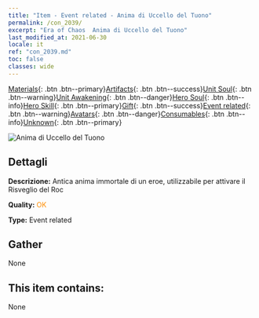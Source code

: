 ```yaml
---
title: "Item - Event related - Anima di Uccello del Tuono"
permalink: /con_2039/
excerpt: "Era of Chaos  Anima di Uccello del Tuono"
last_modified_at: 2021-06-30
locale: it
ref: "con_2039.md"
toc: false
classes: wide
---
```

 [Materials](/ItemsIT/){: .btn .btn--primary}[Artifacts](/ItemsIT/Artifacts/){: .btn .btn--success}[Unit Soul](/ItemsIT/UnitSoul/){: .btn .btn--warning}[Unit Awakening](/ItemsIT/UnitAwakening/){: .btn .btn--danger}[Hero Soul](/ItemsIT/HeroSoul/){: .btn .btn--info}[Hero Skill](/ItemsIT/HeroSkill/){: .btn .btn--primary}[Gift](/ItemsIT/Gift/){: .btn .btn--success}[Event related](/ItemsIT/Events/){: .btn .btn--warning}[Avatars](/ItemsIT/Avatars/){: .btn .btn--danger}[Consumables](/ItemsIT/Consumables/){: .btn .btn--info}[Unknown](/ItemsIT/Unknown/){: .btn .btn--primary}

 ![Anima di Uccello del Tuono](/images/t/juexing_405.png)

## Dettagli
 **Descrizione:** Antica anima immortale di un eroe, utilizzabile per attivare il Risveglio del Roc

 **Quality:** <span style="color: #FF8C00">OK</span>

 **Type:** Event related

## Gather

  None

## This item contains:

  None

